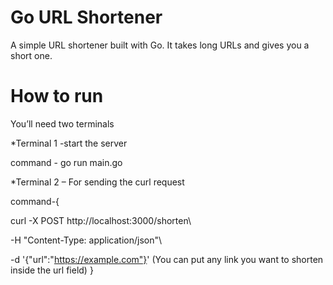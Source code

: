 # Go URL Shortener

A simple URL shortener built with Go. It takes long URLs and gives you a short one.

# How to run

You’ll need two terminals

*Terminal 1 -start the server


command - go run main.go

*Terminal 2 – For sending the curl request

command-{

curl -X POST http://localhost:3000/shorten\

  -H "Content-Type: application/json"\
 
  -d '{"url":"https://example.com"}' (You can put any link you want to shorten inside the url field)
}

